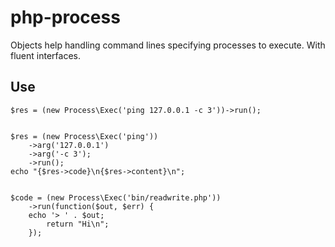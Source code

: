 php-process
===========

Objects help handling command lines specifying processes to execute. With fluent interfaces.


## Use

    $res = (new Process\Exec('ping 127.0.0.1 -c 3'))->run();


    $res = (new Process\Exec('ping'))
        ->arg('127.0.0.1')
        ->arg('-c 3');
        ->run();
    echo "{$res->code}\n{$res->content}\n";


    $code = (new Process\Exec('bin/readwrite.php'))
        ->run(function($out, $err) {
        echo '> ' . $out;
            return "Hi\n";
        });
